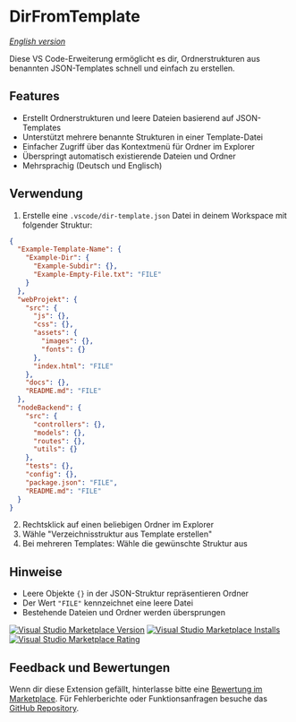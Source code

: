 # DirFromTemplate

_[English version](README.md)_

Diese VS Code-Erweiterung ermöglicht es dir, Ordnerstrukturen aus benannten JSON-Templates schnell und einfach zu erstellen.

## Features

- Erstellt Ordnerstrukturen und leere Dateien basierend auf JSON-Templates
- Unterstützt mehrere benannte Strukturen in einer Template-Datei
- Einfacher Zugriff über das Kontextmenü für Ordner im Explorer
- Überspringt automatisch existierende Dateien und Ordner
- Mehrsprachig (Deutsch und Englisch)

## Verwendung

1. Erstelle eine `.vscode/dir-template.json` Datei in deinem Workspace mit folgender Struktur:

```json
{
  "Example-Template-Name": {
    "Example-Dir": {
      "Example-Subdir": {},
      "Example-Empty-File.txt": "FILE"
    }
  },
  "webProjekt": {
    "src": {
      "js": {},
      "css": {},
      "assets": {
        "images": {},
        "fonts": {}
      },
      "index.html": "FILE"
    },
    "docs": {},
    "README.md": "FILE"
  },
  "nodeBackend": {
    "src": {
      "controllers": {},
      "models": {},
      "routes": {},
      "utils": {}
    },
    "tests": {},
    "config": {},
    "package.json": "FILE",
    "README.md": "FILE"
  }
}
```

2. Rechtsklick auf einen beliebigen Ordner im Explorer
3. Wähle "Verzeichnisstruktur aus Template erstellen"
4. Bei mehreren Templates: Wähle die gewünschte Struktur aus

## Hinweise

- Leere Objekte `{}` in der JSON-Struktur repräsentieren Ordner
- Der Wert `"FILE"` kennzeichnet eine leere Datei
- Bestehende Dateien und Ordner werden übersprungen

[![Visual Studio Marketplace Version](https://img.shields.io/visual-studio-marketplace/v/silvio-lindstedt.dirfromtemplate)](https://marketplace.visualstudio.com/items?itemName=silvio-lindstedt.dirfromtemplate)
[![Visual Studio Marketplace Installs](https://img.shields.io/visual-studio-marketplace/i/silvio-lindstedt.dirfromtemplate)](https://marketplace.visualstudio.com/items?itemName=silvio-lindstedt.dirfromtemplate)
[![Visual Studio Marketplace Rating](https://img.shields.io/visual-studio-marketplace/r/silvio-lindstedt.dirfromtemplate)](https://marketplace.visualstudio.com/items?itemName=silvio-lindstedt.dirfromtemplate&ssr=false#review-details)

## Feedback und Bewertungen

Wenn dir diese Extension gefällt, hinterlasse bitte eine [Bewertung im Marketplace](https://marketplace.visualstudio.com/items?itemName=silvio-lindstedt.dirfromtemplate&ssr=false#review-details). Für Fehlerberichte oder Funktionsanfragen besuche das [GitHub Repository](https://github.com/silvio-l/dirfromtemplate/issues).
